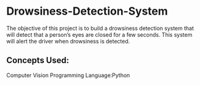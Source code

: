 # Drowsiness-Detection-System
The objective of this project is to build a drowsiness detection system that will detect that a person’s eyes are closed for a few seconds. This system will alert the driver when drowsiness is detected.

## Concepts Used:
Computer Vision
Programming Language:Python


